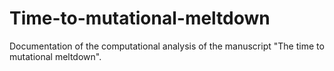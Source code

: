 # Time-to-mutational-meltdown
Documentation of the computational analysis of the manuscript "The time to mutational meltdown".
